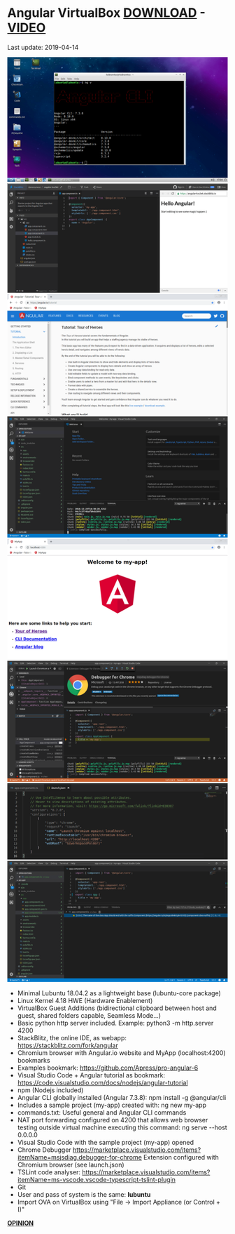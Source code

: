 # Angular VirtualBox [DOWNLOAD](https://github.com/Virtual-Machines/Angular-VirtualBox/releases/download/latest/Angular.ova) - [VIDEO](https://www.youtube.com/watch?v=cHiH5mOvP-Y)
Last update: 2019-04-14

![Desktop](https://raw.githubusercontent.com/Virtual-Machines/Angular-VirtualBox/master/desktop.png)
![StackBlitz](https://raw.githubusercontent.com/Virtual-Machines/Angular-VirtualBox/master/StackBlitz.png)
![Angular](https://raw.githubusercontent.com/Virtual-Machines/Angular-VirtualBox/master/Angular.png)
![Visual Studio Code](https://raw.githubusercontent.com/Virtual-Machines/Angular-VirtualBox/master/code.png)
![MyApp](https://raw.githubusercontent.com/Virtual-Machines/Angular-VirtualBox/master/MyApp.png)
![Debugger](https://raw.githubusercontent.com/Virtual-Machines/Angular-VirtualBox/master/debugger.png)
![LaunchJSON](https://raw.githubusercontent.com/Virtual-Machines/Angular-VirtualBox/master/launchJSON.png)
![TSLint](https://raw.githubusercontent.com/Virtual-Machines/Angular-VirtualBox/master/TSLint.png)

- Minimal Lubuntu 18.04.2 as a lightweight base (lubuntu-core package)
- Linux Kernel 4.18 HWE (Hardware Enablement)
- VirtualBox Guest Additions (bidirectional clipboard between host and guest, shared folders capable, Seamless Mode...)
- Basic python http server included. Example: python3 -m http.server 4200
- StackBlitz, the online IDE, as webapp: https://stackblitz.com/fork/angular
- Chromium browser with Angular.io website and MyApp (localhost:4200) bookmarks
- Examples bookmark: https://github.com/Apress/pro-angular-6
- Visual Studio Code + Angular tutorial as bookmark: https://code.visualstudio.com/docs/nodejs/angular-tutorial
- npm (Nodejs included)
- Angular CLI globally installed (Angular 7.3.8): npm install -g @angular/cli
- Includes a sample project (my-app) created with: ng new my-app
- commands.txt: Useful general and Angular CLI commands
- NAT port forwarding configured on 4200 that allows web browser testing outside virtual machine executing this command:
ng serve --host 0.0.0.0
- Visual Studio Code with the sample project (my-app) opened
- Chrome Debugger https://marketplace.visualstudio.com/items?itemName=msjsdiag.debugger-for-chrome Extension configured with Chromium browser (see launch.json)
- TSLint code analyser: https://marketplace.visualstudio.com/items?itemName=ms-vscode.vscode-typescript-tslint-plugin
- Git
- User and pass of system is the same: **lubuntu**
- Import OVA on VirtualBox using "File -> Import Appliance (or Control + I)"

[**OPINION**](https://github.com/Virtual-Machines/Angular-VirtualBox/issues/1)
